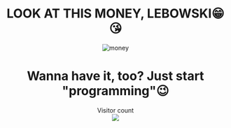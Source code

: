 

<div align=center>
  
  # LOOK AT THIS MONEY, LEBOWSKI😁😘

  ![money](https://media.tenor.com/b7jgsT3ctlwAAAAC/when-the-money-fast-money.gif)
  

  # Wanna have it, too? Just start "programming"😉
</div>



<p align="center"> 
  Visitor count<br>
  <img src="https://profile-counter.glitch.me/insolitum/count.svg" />
</p>
